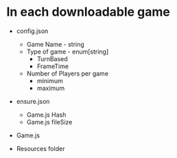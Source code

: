 # In each downloadable game
- config.json
  - Game Name - string
  - Type of game - enum[string]
    - TurnBased
    - FrameTime
  - Number of Players per game
    - minimum
    - maximum

- ensure.json
  - Game.js Hash
  -  Game.js fileSize

- Game.js

- Resources folder
